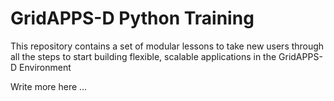 # GridAPPS-D Python Training 

This repository contains a set of modular lessons to take new users through all the steps to start building flexible, scalable applications in the GridAPPS-D Environment

Write more here ...

